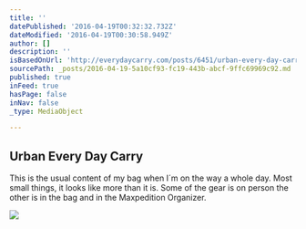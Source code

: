 ```yaml
---
title: ''
datePublished: '2016-04-19T00:32:32.732Z'
dateModified: '2016-04-19T00:30:58.949Z'
author: []
description: ''
isBasedOnUrl: 'http://everydaycarry.com/posts/6451/urban-every-day-carry'
sourcePath: _posts/2016-04-19-5a10cf93-fc19-443b-abcf-9ffc69969c92.md
published: true
inFeed: true
hasPage: false
inNav: false
_type: MediaObject

---
```

<article style=""><h1>Urban Every Day Carry</h1><p>This is the usual content of my bag when I´m on the way a whole day. Most small things, it looks like more than it is. Some of the gear is on person the other is in the bag and in the Maxpedition Organizer.</p><img src="http://cdn.everydaycarry.com/thumbnails/15-05-10/1554ee12f529b5.jpg" /></article>